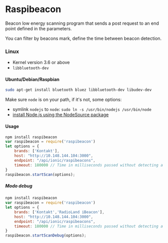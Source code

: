 # Raspibeacon

Beacon low energy scanning program that sends a post request to an end point defined in the parameters.

You can filter by beacons mark, define the time between beacon detection.

### Linux

 * Kernel version 3.6 or above
 * ```libbluetooth-dev```

#### Ubuntu/Debian/Raspbian

```sh
sudo apt-get install bluetooth bluez libbluetooth-dev libudev-dev
```

Make sure ```node``` is on your path, if it's not, some options:
 * symlink ```nodejs``` to ```node```: ```sudo ln -s /usr/bin/nodejs /usr/bin/node```
 * [install Node.js using the NodeSource package](https://nodejs.org/en/download/package-manager/#debian-and-ubuntu-based-linux-distributions)


#### Usage

```js
npm install raspibeacon
var raspibeacon = require('raspibeacon')
let options = {
    brands: ['Kontakt'],
    host: "http://10.148.144.104:3000",
    endpoint: "/api/ionic/raspibeacons",
    timeout: 180000 // Time in milliseconds passed without detecting a beacon inside the action radius
}
raspibeacon.startScan(options);
```

##### Modo debug
```js
npm install raspibeacon
var raspibeacon = require('raspibeacon')
let options = {
    brands: ['Kontakt','RadioLand iBeacon'],
    host: "http://10.148.144.104:3000",
    endpoint: "/api/ionic/raspibeacons",
    timeout: 180000 // Time in milliseconds passed without detecting a beacon inside the action radius  
}
raspibeacon.startScanDebug(options);
```

